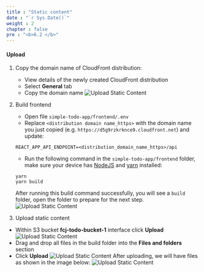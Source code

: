 ```yaml
---
title : "Static content"
date : "`r Sys.Date()`"
weight : 2
chapter : false
pre : "<b>6.2 </b>"
---
```

#### Upload
1. Copy the domain name of CloudFront distribution:
    - View details of the newly created CloudFront distribution
    - Select **General** tab
    - Copy the domain name
    ![Upload Static Content](/images/6-cloudfront-deployment/cloudfront_static_content_1.png)
2. Build frontend
    - Open file `simple-todo-app/frontend/.env`
    - Replace `<distribution domain name_https>` with the domain name you just copied (e.g. `https://d5g9rzkrknce9.cloudfront.net`) and update:
    ```
    REACT_APP_API_ENDPOINT=<distribution_domain_name_https>/api
    ```
    - Run the following command in the `simple-todo-app/frontend` folder, make sure your device has [NodeJS](https://nodejs.org/en) and [yarn](https://yarnpkg.com) installed:
    ```shell
    yarn
    yarn build
    ```

    After running this build command successfully, you will see a `build` folder, open the folder to prepare for the next step.
    ![Upload Static Content](/images/6-cloudfront-deployment/cloudfront_static_content_2.png)
3. Upload static content
  - Within S3 bucket **fcj-todo-bucket-1** interface click **Upload**
  ![Upload Static Content](/images/6-cloudfront-deployment/cloudfront_static_content_3.png)
  - Drag and drop all files in the build folder into the **Files and folders** section
  - Click **Upload**
  ![Upload Static Content](/images/6-cloudfront-deployment/cloudfront_static_content_4.png)
  After uploading, we will have files as shown in the image below:
  ![Upload Static Content](/images/6-cloudfront-deployment/cloudfront_static_content_5.png)